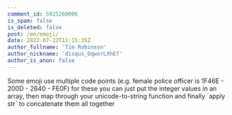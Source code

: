 ```yaml
---
comment_id: 5925260006
is_spam: false
is_deleted: false
post: /en/emoji/
date: 2022-07-22T11:15:35Z
author_fullname: 'Tim Robinson'
author_nickname: 'disqus_OqworLXhEf'
author_is_anon: false
---
```


<p>Some emoji use multiple code points (e.g. female police officer is 1F46E - 200D - 2640 - FE0F) for these you can just put the integer values in an array, then map through your unicode-to-string function and finally `apply str` to concatenate them all together</p>
